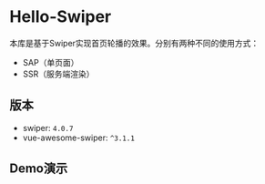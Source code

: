# Hello-Swiper

本库是基于Swiper实现首页轮播的效果。分别有两种不同的使用方式：

- SAP（单页面）
- SSR（服务端渲染）

## 版本

- swiper: `4.0.7`
- vue-awesome-swiper: `^3.1.1`

## Demo演示


